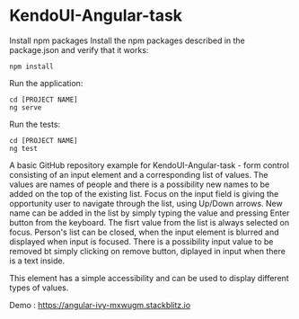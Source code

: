 # KendoUI-Angular-task

Install npm packages
Install the npm packages described in the package.json and verify that it works:

```
npm install
```

Run the application:

```
cd [PROJECT NAME]
ng serve
```
Run the tests:

```
cd [PROJECT NAME]
ng test
```
 
 A basic GitHub repository example for KendoUI-Angular-task - form control consisting of an input element and a corresponding list of values. 
 The values are names of people and there is a possibility new names to be added on the top of the existing list. Focus on the input field is giving the opportunity   user to navigate through the list, using Up/Down arrows. New name can be added in the list by simply typing the value and pressing Enter button from the keyboard.
 The fisrt value from the list is always selected on focus. Person's list can be closed, when the input element is blurred and displayed when input is focused. There is a possibility input value to be removed bt simply clicking on remove button, diplayed in input when there is a text inside.
 
 This element has a simple accessibility and can be used to display different types of values.


Demo : 
https://angular-ivy-mxwugm.stackblitz.io
